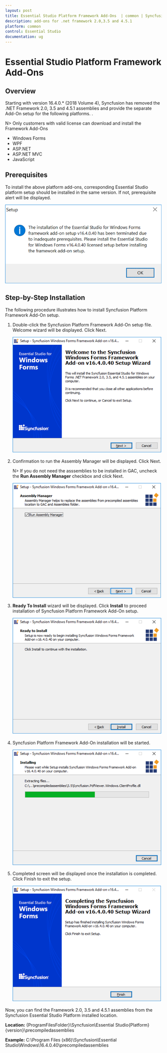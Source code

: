 ```yaml
---
layout: post
title: Essential Studio Platform Framework Add-Ons  | common | Syncfusion
description: add-ons for .net framework 2.0,3.5 and 4.5.1
platform: common
control: Essential Studio
documentation: ug
---
```


# Essential Studio Platform Framework Add-Ons

## Overview

Starting with version 16.4.0.* (2018 Volume 4), Syncfusion has removed the .NET Framework 2.0, 3.5 and 4.5.1 assemblies and provide the separate Add-On setup for the following platforms. . 

N> Only customers with valid license can download and install the Framework Add-Ons

* Windows Forms
* WPF
* ASP.NET
* ASP.NET MVC
* JavaScript

## Prerequisites

To install the above platform add-ons, corresponding Essential Studio platform setup should be installed in the same version. If not, prerequisite alert will be displayed.

![Framework Add On](Framework-Add-On-Images/FrameworkAddOn1.png)

## Step-by-Step Installation

The following procedure illustrates how to install Syncfusion Platform Framework Add-On setup.

1.  Double-click the Syncfusion Platform Framework Add-On setup file. Welcome wizard will be displayed. Click Next.

    ![Framework Add On](Framework-Add-On-Images/FrameworkAddOn2.png)

2.  Confirmation to run the Assembly Manager will be displayed. Click Next. 

    N> If you do not need the asssemblies to be installed in GAC, uncheck the **Run Assembly Manager** checkbox and click Next.

    ![Framework Add On](Framework-Add-On-Images/FrameworkAddOn3.png)

3.  **Ready To Install** wizard will be displayed. Click **Install** to proceed installation of Syncfusion Platform Framework Add-On setup.

    ![Framework Add On](Framework-Add-On-Images/FrameworkAddOn4.png)

4.  Syncfusion Platform Framework Add-On installation will be started.

    ![Framework Add On](Framework-Add-On-Images/FrameworkAddOn5.png)

5.  Completed screen will be displayed once the installation is completed. Click Finish to exit the setup.
  
    ![Framework Add On](Framework-Add-On-Images/FrameworkAddOn6.png)
	
Now, you can find the Framework 2.0, 3.5 and 4.5.1 assemblies from the Syncfusion Essential Studio Platform installed location.

**Location:** {ProgramFilesFolder}\Syncfusion\Essential Studio\{Platform}\{version}\precompiledassemblies

**Example:** C:\Program Files (x86)\Syncfusion\Essential Studio\Windows\16.4.0.40\precompiledassemblies
